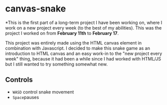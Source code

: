 # canvas-snake

*This is the first part of a long-term project I have been working on, where I work on a new project every week (to the best of my abilities). This was the project I worked on from **February 11th** to **February 17**.

This project was entirely made using the HTML canvas element in combination with Javascript. I decided to make this snake game as an introduction to HTML canvas and an easy work-in to the "new project every week" thing, because it had been a while since I had worked with HTML/JS but I still wanted to try something somewhat new.

## Controls

- `WASD` control snake movement
- `Space`pauses


